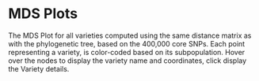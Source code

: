# MDS Plots

The MDS Plot for all varieties computed using the same distance matrix as with the phylogenetic tree, based on the 400,000 core SNPs. Each point representing a variety, is color-coded based on its subpopulation. Hover over the nodes to display the variety name and coordinates, click display the Variety details.
